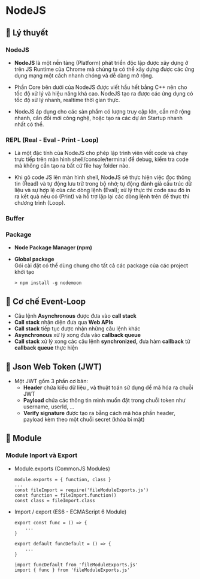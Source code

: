 # **NodeJS**

## 🔹 Lý thuyết
### NodeJS
- **NodeJS** là một nền tảng (Platform) phát triển độc lập được xây dựng ở trên JS Runtime của Chrome mà chúng ta có thể xây dựng được các ứng dụng mạng một cách nhanh chóng và dễ dàng mở rộng.

- Phần Core bên dưới của NodeJS được viết hầu hết bằng C++ nên cho tốc độ xử lý và hiệu năng khá cao.
NodeJS tạo ra được các ứng dụng có tốc độ xử lý nhanh, realtime thời gian thực.

- NodeJS áp dụng cho các sản phẩm có lượng truy cập lớn, cần mở rộng nhanh, cần đổi mới công nghệ, hoặc tạo ra các dự án Startup nhanh nhất có thể.

### REPL (Real - Eval - Print - Loop)
- Là một đặc tính của NodeJS cho phép lập trình viên viết code  và chạy trực tiếp trên màn hình shell/console/terminal để debug, kiểm tra code mà không cần tạo ra bất cứ file hay folder nào.

- Khi gõ code JS lên màn hình shell, NodeJS sẽ thực hiện việc đọc thông tin (Read) và tự động lưu trữ trong bộ nhớ; tự động đánh giá cấu trúc dữ liệu và sự hợp lệ của các dòng lệnh (Eval); xử lý thực thi code sau đó in ra kết quả nếu có (Print) và hỗ trợ lặp lại các dòng lệnh trên để thực thi chương trình (Loop).

### Buffer

### Package
- **Node Package Manager (npm)**     
     
- **Global package**    
    Gói cài đặt có thể dùng chung cho tất cả các package của các project khởi tạo
    ``` 
    > npm install -g nodemoon
    ```

## 🔹 Cơ chế Event-Loop
- Câu lệnh **Asynchronous** được đưa vào **call stack**
- **Call stack** nhận diện đưa qua **Web APIs**
- **Call stack** tiếp tục được nhận những câu lệnh khác
- **Asynchronous** xử lý xong đưa vào **callback queue**
- **Call stack** xử lý xong các câu lệnh **synchronized,** đưa hàm **callback** từ **callback queue** thực hiện

## 🔹 Json Web Token (JWT)
* Một JWT gồm 3 phần cơ bản:
    - **Header** chứa kiểu dữ liệu , và thuật toán sử dụng để mã hóa ra chuỗi JWT
    - **Payload** chứa các thông tin mình muốn đặt trong chuỗi token như username, userId, …
    - **Verify signature** được tạo ra bằng cách mã hóa phần header, payload kèm theo một chuỗi secret (khóa bí mật)


## 🔹 Module
### Module Inport và Export
- Module.exports (CommonJS Modules)
    ``` JS
    module.exports = { function, class }
    ...
    const fileImport = require('fileModuleExports.js')
    const function = fileImport.function()
    const class = fileImport.class
    ```
    
- Import / export (ES6 - ECMAScript 6 Module)
    ``` JS
    export const func = () => {
        ...
    }

    export default funcDefault = () => {
        ...
    }

    import funcDefault from 'fileModuleExports.js'
    import { func } from 'fileModuleExports.js'
    ```